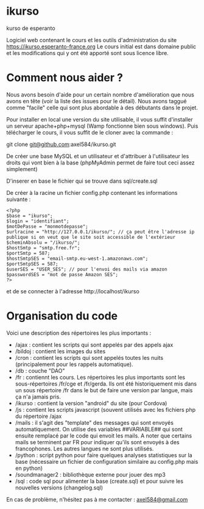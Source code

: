 # ikurso
kurso de esperanto

Logiciel web contenant le cours et les outils d'administration du site https://ikurso.esperanto-france.org
Le cours initial est dans domaine public et les modifications qui y ont été apporté sont sous licence libre.

# Comment nous aider ?

Nous avons besoin d'aide pour un certain nombre d'amélioration que nous avons en tête (voir la liste des issues pour le détail). Nous avons taggué comme "facile" celle qui sont plus abordable à des débutants dans le projet.

Pour installer en local une version du site utilisable, il vous suffit d'installer un serveur apache+php+mysql (Wamp fonctionne bien sous windows).
Puis télécharger le cours, il vous suffit de le cloner avec la commande : 

git clone git@github.com:axel584/ikurso.git

De créer une base MySQL et un utilisateur et d'attribuer à l'utilisateur les droits qui vont bien à la base (phpMyAdmin permet de faire tout ceci assez simplement)

D'inserer en base le fichier qui se trouve dans sql/create.sql

De créer à la racine un fichier config.php contenant les informations suivante :
```
<?php
$base = "ikurso";
$login = "identifiant";
$motDePasse = "monmotdepasse";
$urlracine = "http://127.0.0.1/ikurso/"; // ça peut être l'adresse ip publique si on veut que le site soit accessible de l'extérieur
$cheminAbsolu = "/ikurso/";
$hostSmtp = "smtp.free.fr";
$portSmtp = 587;
$hostSmtpSES = "email-smtp.eu-west-1.amazonaws.com";
$portSmtpSES = 587;
$userSES = "USER_SES"; // pour l'envoi des mails via amazon
$passwordSES = "mot de passe Amazon SES";
?>
```
et de se connecter à l'adresse http://localhost/ikurso

# Organisation du code 

Voici une description des répertoires les plus importants : 

- /ajax : contient les scripts qui sont appelés par des appels ajax
- /bildoj : contient les images du sites
- /cron : contient les scripts qui sont appelés toutes les nuits (principalement pour les rappels automatique).
- /db : couche "DAO"
- /fr : contiennt les cours. Les répertoires les plus importants sont les sous-répertoires /fr/cge et /fr/gerda. Ils ont été historiquement mis dans un sous répertoire /fr dans le but de faire une version par langue, mais ça n'a jamais pris.
- /ikurso : contient la version "android" du site (pour Cordova)
- /js : contient les scripts javascript (souvent utilisés avec les fichiers php du répertoire /ajax
- /mails : il s'agit des "template" des messages qui sont envoyés automatiquement. On utilise des variables ##VARIABLE## qui sont ensuite remplacé par le code qui envoit les mails. A noter que certains mails se terminent par FR pour indiquer qu'ils sont envoyés à des francophones. Les autres langues ne sont plus utilisés.
- /python : script python pour faire quelques analyses statistiques sur la base (nécessaire un fichier de configuration similaire au config.php mais en python)
- /soundmanager2 : bibliothèque externe pour jouer des mp3
- /sql : code sql pour alimenter la base (create.sql) et pour suivre les nouvelles versions (changelog.sql)


En cas de problème, n'hésitez pas à me contacter : axel584@gmail.com


